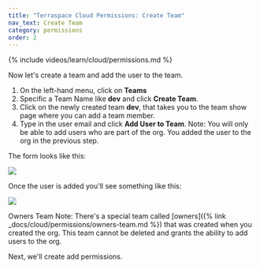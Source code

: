 ```yaml
---
title: "Terraspace Cloud Permissions: Create Team"
nav_text: Create Team
category: permissions
order: 2
---
```


{% include videos/learn/cloud/permissions.md %}

Now let's create a team and add the user to the team.

1. On the left-hand menu, click on **Teams**
2. Specific a Team Name like **dev** and click **Create Team**.
3. Click on the newly created team **dev**, that takes you to the team show page where you can add a team member.
4. Type in the user email and click **Add User to Team**. Note: You will only be able to add users who are part of the org. You added the user to the org in the previous step.

The form looks like this:

![](https://img.boltops.com/images/terraspace/cloud/permissions/add-user-to-team.png)

Once the user is added you'll see something like this:

![](https://img.boltops.com/images/terraspace/cloud/permissions/add-user-to-team-added.png)

Owners Team Note: There's a special team called [owners]({% link _docs/cloud/permissions/owners-team.md %}) that was created when you created the org. This team cannot be deleted and grants the ability to add users to the org.

Next, we'll create add permissions.